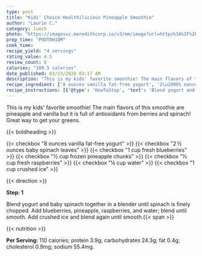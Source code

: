 ```yaml
---
type: post
title: "Kids' Choice Healthilicious Pineapple Smoothie"
author: "Laurie C."
category: lunch
photo: "https://imagesvc.meredithcorp.io/v3/mm/image?url=https%3A%2F%2Fimages.media-allrecipes.com%2Fuserphotos%2F1245426.jpg"
prep_time: "P0DT0H10M"
cook_time: 
recipe_yield: "4 servings"
rating_value: 4.5
review_count: 6
calories: "109.5 calories"
date_published: 03/23/2020 03:17 AM
description: "This is my kids' favorite smoothie! The main flavors of this smoothie are pineapple and vanilla but it is full of antioxidants from berries and spinach! Great way to get your greens."
recipe_ingredient: ['8 ounces vanilla fat-free yogurt', '2\u2009½ ounces baby spinach leaves', '1 cup fresh blueberries', '½ cup frozen pineapple chunks', '½ cup fresh raspberries', '¼ cup water', '1 cup crushed ice']
recipe_instructions: [{'@type': 'HowToStep', 'text': 'Blend yogurt and baby spinach together in a blender until spinach is finely chopped. Add blueberries, pineapple, raspberries, and water; blend until smooth. Add crushed ice and blend again until smooth.\n'}]
---
```


This is my kids' favorite smoothie! The main flavors of this smoothie are pineapple and vanilla but it is full of antioxidants from berries and spinach! 
Great way to get your greens. 

{{< boldheading >}}

{{< checkbox "8 ounces vanilla fat-free yogurt" >}}
{{< checkbox "2 ½ ounces baby spinach leaves" >}}
{{< checkbox "1 cup fresh blueberries" >}}
{{< checkbox "½ cup frozen pineapple chunks" >}}
{{< checkbox "½ cup fresh raspberries" >}}
{{< checkbox "¼ cup water" >}}
{{< checkbox "1 cup crushed ice" >}}


{{< direction >}}

**Step: 1**

Blend yogurt and baby spinach together in a blender until spinach is finely chopped. Add blueberries, pineapple, raspberries, and water; blend until smooth. Add crushed ice and blend again until smooth.{{< span >}}

{{< nutrition >}}

**Per Serving:** 110 calories; protein 3.9g; carbohydrates 24.3g; fat 0.4g; cholesterol 0.9mg; sodium 55.4mg.